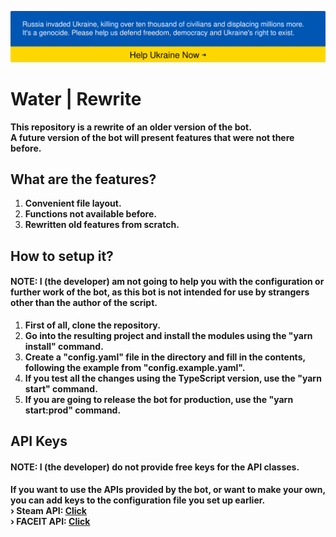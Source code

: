 [![Stand With Ukraine](https://raw.githubusercontent.com/vshymanskyy/StandWithUkraine/main/banner2-direct.svg)](https://vshymanskyy.github.io/StandWithUkraine)

# Water | Rewrite

<strong>This repository is a rewrite of an older version of the bot.</strong> <br />
<strong>A future version of the bot will present features that were not there before.</strong>

## What are the features?

1. <strong>Convenient file layout.</strong>
2. <strong>Functions not available before.</strong>
3. <strong>Rewritten old features from scratch.</strong>

## How to setup it?

#### NOTE: I (the developer) am not going to help you with the configuration or further work of the bot, as this bot is not intended for use by strangers other than the author of the script.

1. <strong>First of all, clone the repository.</strong>
2. <strong>Go into the resulting project and install the modules using the "yarn install" command.</strong>
3. <strong>Create a "config.yaml" file in the directory and fill in the contents, following the example from "config.example.yaml".</strong>
4. <strong>If you test all the changes using the TypeScript version, use the "yarn start" command.</strong>
5. <strong>If you are going to release the bot for production, use the "yarn start:prod" command.</strong>

## API Keys

#### NOTE: I (the developer) do not provide free keys for the API classes.

<strong>If you want to use the APIs provided by the bot, or want to make your own, you can add keys to the configuration file you set up earlier.</strong> <br />
<strong>› Steam API: [Click](https://steamcommunity.com/dev/apikey)</strong> <br />
<strong>› FACEIT API: [Click](https://developers.faceit.com/)</strong> <br />
